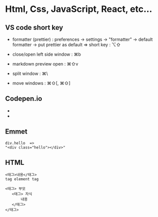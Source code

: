 # Html, Css, JavaScript, React, etc...

## VS code short key
* formatter (prettier) : preferences -> settings -> "formatter" -> default formatter -> put prettier as default
=> short key : ⌥⇧

* close/open left side window : ⌘b

* markdown preview open : ⌘⇧v

* split window : ⌘\

* move windows : ⌘⇧[, ⌘⇧]



## Codepen.io
*
*


## Emmet
```
div.hello  =>
"<div class="hello"></div>"
```

## HTML
```
<태그>내용</태그>
tag element tag
```
 ```
<태그> 부모
    <태그> 자식
        내용
    </태그>
</태그>
 ```